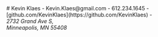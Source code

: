 <div class='row' id='contact'>
# Kevin Klaes
- Kevin.Klaes@gmail.com
- 612.234.1645
- [github.com/KevinKlaes](https://github.com/KevinKlaes)
- <address>2732 Grand Ave S,<br/>
  Minneapolis, MN 55408</address>
</div><!-- #contact.row -->
